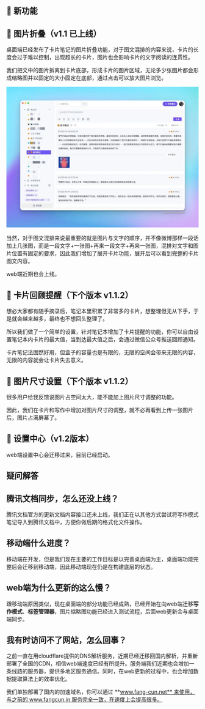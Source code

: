 ## 🎨 新功能

## 🌈 图片折叠（v1.1 已上线）

桌面端已经发布了卡片笔记的图片折叠功能，对于图文混排的内容来说，卡片的长度会过于难以控制，出现超长的卡片，图片也会影响卡片的文字阅读的连贯性。

我们把文中的图片拆离到卡片底部，形成卡片的图片区域，无论多少张图片都会形成缩略图并以固定的大小固定在底部，通过点击可以放大图片浏览。

![图片](./assets/desktop9.jpg)

当然，对于图文混排来说最重要的就是图片与文字的顺序，并不像微博那样一段话加上几张图，而是一段文字+一张图+再来一段文字+再来一张图，混排对文字和图片位置有固定的要求，因此我们增加了展开卡片功能，展开后可以看到完整的卡片图文内容。

web端近期也会上线。

## 🎯 卡片回顾提醒（下个版本 v1.1.2）

想必大家都有随手摘录后，笔记本里积累了非常多的卡片，想整理但无从下手，于是就会越来越多，最终也不想回头整理了。

所以我们做了一个简单的设置，针对笔记本增加了卡片提醒的功能，你可以自由设置笔记本内卡片的最大值，当到达最大值之后，会通过微信公众号推送回顾通知。

卡片笔记法固然好用，但盒子的容量也是有限的，无限的空间会带来无限的内容，无限的内容就会让卡片失去意义。

## 📌 图片尺寸设置（下个版本 v1.1.2）

很多用户给我反馈说图片占空间太大，能不能加上图片尺寸调整的功能。

因此，我们在卡片和写作中增加对图片尺寸的调整，就不必再看到上传一张图片后，图片占满屏幕了。

## 🔨 设置中心（v1.2版本）

web端设置中心会迁移过来，目前已经启动。

## 疑问解答

## 腾讯文档同步，怎么还没上线？

腾讯文档官方的更新文档内容接口还未上线，我们正在以其他方式尝试将写作模式笔记导入到腾讯文档中，方便你做后期的格式化文件操作。

## 移动端什么进度？

移动端在开发，但是我们现在主要的工作目标是以完善桌面端为主，桌面端功能完整后会迁移到移动端，因此移动端现在仍是在构建底层的状态。

## web端为什么更新的这么慢？

跟移动端原因类似，现在桌面端的部分功能已经成熟，已经开始在向web端迁移**写作模式**、**标签管理器**，图片缩略图功能已经进入测试流程，后面web更新会与桌面端同步。

## 我有时访问不了网站，怎么回事？

之前一直在用cloudflare提供的DNS解析服务，近期已经迁移回国内解析，并重新部署了全国的CDN，相信web端速度已经有所提升。服务端我们近期也会增加一条线路的服务器，提供多地区服务通信。同时，在web更新的过程中，也会增加数据提取算法上的效率优化。 

我们单独部署了国内的加速域名，你可以通过 **www.fang-cun.net** 来使用，与之前的 www.fangcun.in 服务完全一致，在速度上会提高很多。